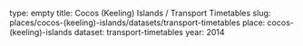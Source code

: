 type: empty
title: Cocos (Keeling) Islands / Transport Timetables
slug: places/cocos-(keeling)-islands/datasets/transport-timetables
place: cocos-(keeling)-islands
dataset: transport-timetables
year: 2014
